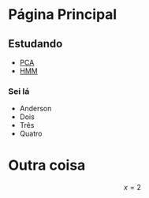# Página Principal

## Estudando

- [PCA](pca)
- [HMM](hmm)

### Sei lá

- Anderson
- Dois
- Três
- Quatro

# Outra coisa

$$x = 2$$